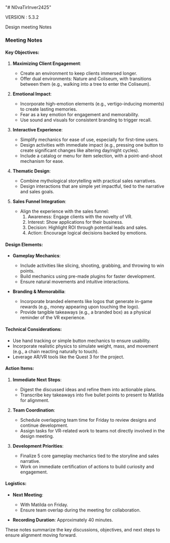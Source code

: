 "# N0vaTirInver2425" 


VERSION : 5.3.2

Design meeting Notes

### Meeting Notes

#### Key Objectives:
1. **Maximizing Client Engagement**:
   - Create an environment to keep clients immersed longer.
   - Offer dual environments: Nature and Coliseum, with transitions between them (e.g., walking into a tree to enter the Coliseum).

2. **Emotional Impact**:
   - Incorporate high-emotion elements (e.g., vertigo-inducing moments) to create lasting memories.
   - Fear as a key emotion for engagement and memorability.
   - Use sound and visuals for consistent branding to trigger recall.

3. **Interactive Experience**:
   - Simplify mechanics for ease of use, especially for first-time users.
   - Design activities with immediate impact (e.g., pressing one button to create significant changes like altering day/night cycles).
   - Include a catalog or menu for item selection, with a point-and-shoot mechanism for ease.

4. **Thematic Design**:
   - Combine mythological storytelling with practical sales narratives.
   - Design interactions that are simple yet impactful, tied to the narrative and sales goals.

5. **Sales Funnel Integration**:
   - Align the experience with the sales funnel:
     1. Awareness: Engage clients with the novelty of VR.
     2. Interest: Show applications for their business.
     3. Decision: Highlight ROI through potential leads and sales.
     4. Action: Encourage logical decisions backed by emotions.

#### Design Elements:
- **Gameplay Mechanics**:
  - Include activities like slicing, shooting, grabbing, and throwing to win points.
  - Build mechanics using pre-made plugins for faster development.
  - Ensure natural movements and intuitive interactions.
  
- **Branding & Memorabilia**:
  - Incorporate branded elements like logos that generate in-game rewards (e.g., money appearing upon touching the logo).
  - Provide tangible takeaways (e.g., a branded box) as a physical reminder of the VR experience.

#### Technical Considerations:
- Use hand tracking or simple button mechanics to ensure usability.
- Incorporate realistic physics to simulate weight, mass, and movement (e.g., a chain reacting naturally to touch).
- Leverage AR/VR tools like the Quest 3 for the project.

#### Action Items:
1. **Immediate Next Steps**:
   - Digest the discussed ideas and refine them into actionable plans.
   - Transcribe key takeaways into five bullet points to present to Matilda for alignment.

2. **Team Coordination**:
   - Schedule overlapping team time for Friday to review designs and continue development.
   - Assign tasks for VR-related work to teams not directly involved in the design meeting.

3. **Development Priorities**:
   - Finalize 5 core gameplay mechanics tied to the storyline and sales narrative.
   - Work on immediate certification of actions to build curiosity and engagement.

#### Logistics:
- **Next Meeting**:
  - With Matilda on Friday.
  - Ensure team overlap during the meeting for collaboration.

- **Recording Duration**: Approximately 40 minutes. 

These notes summarize the key discussions, objectives, and next steps to ensure alignment moving forward.


